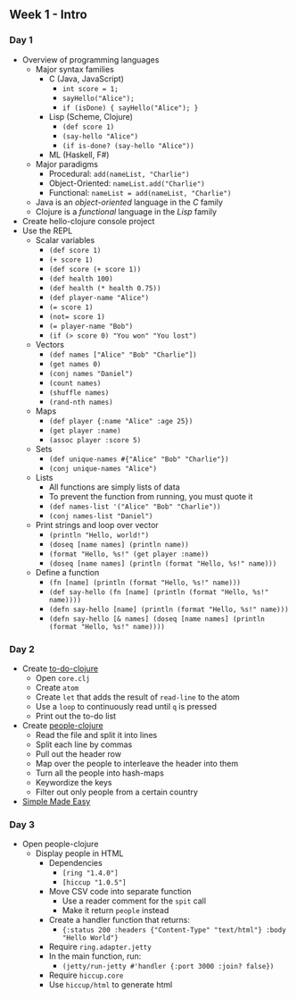 ## Week 1 - Intro

### Day 1

* Overview of programming languages
  * Major syntax families
    * C (Java, JavaScript)
      * `int score = 1;`
      * `sayHello("Alice");`
      * `if (isDone) { sayHello("Alice"); }`
    * Lisp (Scheme, Clojure)
      * `(def score 1)`
      * `(say-hello "Alice")`
      * `(if is-done? (say-hello "Alice"))`
    * ML (Haskell, F#)
  * Major paradigms
    * Procedural: `add(nameList, "Charlie")`
    * Object-Oriented: `nameList.add("Charlie")`
    * Functional: `nameList = add(nameList, "Charlie")`
  * Java is an *object-oriented* language in the *C* family
  * Clojure is a *functional* language in the *Lisp* family
* Create hello-clojure console project
* Use the REPL
  * Scalar variables
    * `(def score 1)`
    * `(+ score 1)`
    * `(def score (+ score 1))`
    * `(def health 100)`
    * `(def health (* health 0.75))`
    * `(def player-name "Alice")`
    * `(= score 1)`
    * `(not= score 1)`
    * `(= player-name "Bob")`
    * `(if (> score 0) "You won" "You lost")`
  * Vectors
    * `(def names ["Alice" "Bob" "Charlie"])`
    * `(get names 0)`
    * `(conj names "Daniel")`
    * `(count names)`
    * `(shuffle names)`
    * `(rand-nth names)`
  * Maps
    * `(def player {:name "Alice" :age 25})`
    * `(get player :name)`
    * `(assoc player :score 5)`
  * Sets
    * `(def unique-names #{"Alice" "Bob" "Charlie"})`
    * `(conj unique-names "Alice")`
  * Lists
    * All functions are simply lists of data
    * To prevent the function from running, you must quote it
    * `(def names-list '("Alice" "Bob" "Charlie"))`
    * `(conj names-list "Daniel")`
  * Print strings and loop over vector
    * `(println "Hello, world!")`
    * `(doseq [name names] (println name))`
    * `(format "Hello, %s!" (get player :name))`
    * `(doseq [name names] (println (format "Hello, %s!" name)))`
  * Define a function
    * `(fn [name] (println (format "Hello, %s!" name)))`
    * `(def say-hello (fn [name] (println (format "Hello, %s!" name))))`
    * `(defn say-hello [name] (println (format "Hello, %s!" name)))`
    * `(defn say-hello [& names] (doseq [name names] (println (format "Hello, %s!" name))))`

### Day 2

* Create [to-do-clojure](../projects/to-do-clojure)
  * Open `core.clj`
  * Create `atom`
  * Create `let` that adds the result of `read-line` to the atom
  * Use a `loop` to continuously read until `q` is pressed
  * Print out the to-do list
* Create [people-clojure](../projects/people-clojure)
  * Read the file and split it into lines
  * Split each line by commas
  * Pull out the header row
  * Map over the people to interleave the header into them
  * Turn all the people into hash-maps
  * Keywordize the keys
  * Filter out only people from a certain country
* [Simple Made Easy](http://www.infoq.com/presentations/Simple-Made-Easy)

### Day 3

* Open people-clojure
  * Display people in HTML
    * Dependencies
      * `[ring "1.4.0"]`
      * `[hiccup "1.0.5"]`
    * Move CSV code into separate function
      * Use a reader comment for the `spit` call
      * Make it return `people` instead
    * Create a handler function that returns:
      * `{:status 200 :headers {"Content-Type" "text/html"} :body "Hello World"}`
    * Require `ring.adapter.jetty`
    * In the main function, run:
      * `(jetty/run-jetty #'handler {:port 3000 :join? false})`
    * Require `hiccup.core`
    * Use `hiccup/html` to generate html
